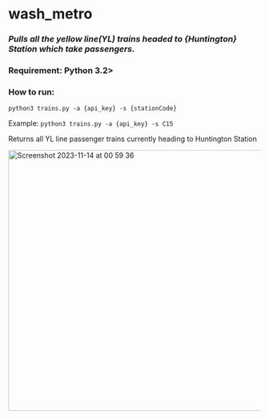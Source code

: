 # wash_metro

### ***Pulls all the yellow line(YL) trains headed to {Huntington} Station which take passengers.***

### Requirement: Python 3.2>

### How to run:

`python3 trains.py -a {api_key} -s {stationCode}`

Example: `python3 trains.py -a {api_key} -s C15`

Returns all YL line passenger trains currently heading to Huntington Station

<img width="521" alt="Screenshot 2023-11-14 at 00 59 36" src="https://github.com/ar1kumar/wash_metro/assets/4696566/0cadeb55-b8d0-45ec-bca8-b5663ce8a589">

